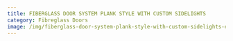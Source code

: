 ```yaml
---
title: FIBERGLASS DOOR SYSTEM PLANK STYLE WITH CUSTOM SIDELIGHTS
category: Fibreglass Doors
image: /img/fiberglass-door-system-plank-style-with-custom-sidelights-e1501596018281.jpg
---
```

